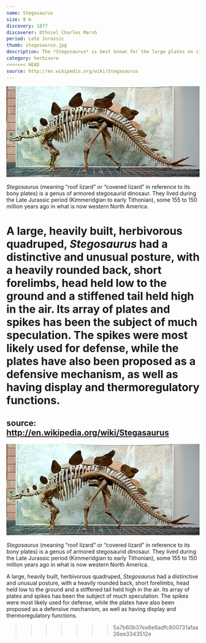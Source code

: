 ```yaml
---
name: Stegosaurus
size: 9 m
discovery: 1877
discoverer: Othniel Charles Marsh
period: Late Jurassic
thumb: stegosaurus.jpg
description: The *Stegosaurus* is best known for the large plates on its back and long spikes on its tail
category: herbivore
<<<<<<< HEAD
source: http://en.wikipedia.org/wiki/Stegasaurus
---
```


![Stegosaurus skeleton](img/stegosaurus-skeleton.jpg)

*Stegosaurus* (meaning “roof lizard” or “covered lizard” in reference to its bony plates) is a genus of armored stegosaurid dinosaur. They lived during the Late Jurassic period (Kimmeridgian to early Tithonian), some 155 to 150 million years ago in what is now western North America.

A large, heavily built, herbivorous quadruped, *Stegosaurus* had a distinctive and unusual posture, with a heavily rounded back, short forelimbs, head held low to the ground and a stiffened tail held high in the air. Its array of plates and spikes has been the subject of much speculation. The spikes were most likely used for defense, while the plates have also been proposed as a defensive mechanism, as well as having display and thermoregulatory functions.
=======

source: http://en.wikipedia.org/wiki/Stegasaurus
---

![Stegosaurus Skeleton](img/stegosaurus-skeleton.jpg)

*Stegosaurus* (meaning “roof lizard” or “covered lizard” in reference to its bony plates) is a genus of armored stegosaurid dinosaur. They lived during the Late Jurassic period (Kimmeridgian to early Tithonian), some 155 to 150 million years ago in what is now western North America.

A large, heavily built, herbivorous quadruped, *Stegosaurus* had a distinctive and unusual posture, with a heavily rounded back, short forelimbs, head held low to the ground and a stiffened tail held high in the air. Its array of plates and spikes has been the subject of much speculation. The spikes were most likely used for defense, while the plates have also been proposed as a defensive mechanism, as well as having display and thermoregulatory functions.
>>>>>>> 5a7b60b37ea8e6adfc800731afaa26ee3343512e
